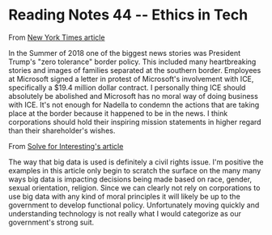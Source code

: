 # Reading Notes 44 -- Ethics in Tech

From [New York Times article](https://web.archive.org/web/20211124172013/https://www.nytimes.com/2018/06/19/technology/tech-companies-immigration-border.html)

In the Summer of 2018 one of the biggest news stories was President Trump's "zero tolerance" border policy. This included many heartbreaking stories and images of families separated at the southern border. Employees at Microsoft signed a letter in protest of Microsoft's involvement with ICE, specifically a $19.4 million dollar contract. I personally thing ICE should absolutely be abolished and Microsoft has no moral way of doing business with ICE. It's not enough for Nadella to condemn the actions that are taking place at the border because it happened to be in the news. I think corporations should hold their inspiring mission statements in higher regard than their shareholder's wishes.

From [Solve for Interesting's article](http://solveforinteresting.com/big-data-is-our-generations-civil-rights-issue-and-we-dont-know-it/)

The way that big data is used is definitely a civil rights issue. I'm positive the examples in this article only begin to scratch the surface on the many many ways big data is impacting decisions being made based on race, gender, sexual orientation, religion. Since we can clearly not rely on corporations to use big data with any kind of moral principles it will likely be up to the government to develop functional policy. Unfortunately moving quickly and understanding technology is not really what I would categorize as our government's strong suit.
